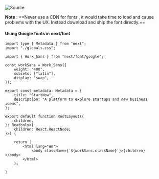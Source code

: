 ![Source](https://youtu.be/Zq5fmkH0T78?t=5571)

**Note** : ==Never use a CDN for fonts , it would take time to load and cause problems with the UX.
Instead download and ship the font directly.==

#### Using Google fonts in next/font
```tsx
import type { Metadata } from "next";
import "./globals.css";

import { Work_Sans } from "next/font/google";

const workSans = Work_Sans({
	weight: "400",
	subsets: ["latin"],
	display: "swap",
});

export const metadata: Metadata = {
	title: "StartNow",
	description: "A platform to explore startups and new business ideas",
};

export default function RootLayout({
	children,
}: Readonly<{
	children: React.ReactNode;
}>) {

	return (
		<html lang="en">
			<body className={`${workSans.className}`}>{children}</body>
		</html>
	);

}
```

